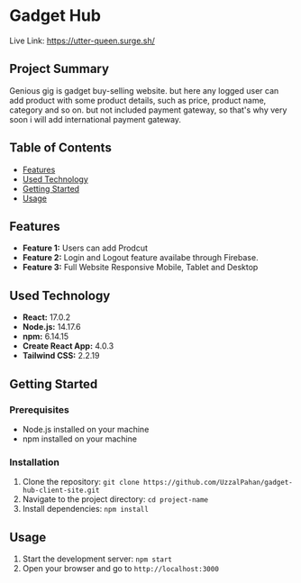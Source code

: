 # Gadget Hub
Live Link: https://utter-queen.surge.sh/
## Project Summary

Genious gig is gadget buy-selling website. but here any logged user can add product with some product details, such as price, product name, category and so on.
but not included payment gateway, so that's why very soon i will add international payment gateway.

## Table of Contents

- [Features](#features)
- [Used Technology](#used-technology)
- [Getting Started](#getting-started)
- [Usage](#usage)


## Features

- **Feature 1:** Users can add Prodcut 
- **Feature 2:** Login and Logout feature availabe through Firebase.
- **Feature 3:** Full Website Responsive Mobile, Tablet and Desktop

## Used Technology

- **React:** 17.0.2
- **Node.js:** 14.17.6
- **npm:** 6.14.15
- **Create React App:** 4.0.3
- **Tailwind CSS:** 2.2.19

## Getting Started

### Prerequisites

- Node.js installed on your machine
- npm installed on your machine

### Installation

1. Clone the repository: `git clone https://github.com/UzzalPahan/gadget-hub-client-site.git`
2. Navigate to the project directory: `cd project-name`
3. Install dependencies: `npm install`

## Usage

1. Start the development server: `npm start`
2. Open your browser and go to `http://localhost:3000`



